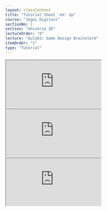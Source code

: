 ```yaml
---
layout: classContent
title: "Tutorial Shoot 'em' Up"
course: "Jogos Digitais"
sectionNo: 1
section: "Universo 2D"
lectureOrder: "0"
lecture: "Aula03: Game Design Brainstorm"
itemOrder: "1"
type: "Tutorial"
---
```


<iframe src="https://docs.google.com/document/d/e/2PACX-1vRulSmlLzAChBw97VMuvQjsF28AjzjRZUM20IkM2vWxLapO9N201pdx2gMnTBh5xjixfEOO3mfVv_OS/pub?embedded=true"></iframe>


<iframe src="https://docs.google.com/document/d/e/2PACX-1vRbxGiTDfwTwDddf4IJM9JDUVsZVzbxyfzEOlan4CO08Zt8KyYJ3Qd2Qmi2EfYlvqge4R5t7G0MBklW/pub?embedded=true"></iframe>

<iframe src="https://docs.google.com/document/d/e/2PACX-1vTTXGU9TzIxGuGEnWNkdyaMGTbPYuaMI3hi1gEjf-1eR1SZZoaVSYNmAe17OpkRwr09FU7QmU_PmtMJ/pub?embedded=true"></iframe>
